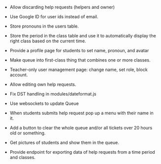 - Allow discarding help requests (helpers and owner)

- Use Google ID for user ids instead of email.

- Store pronouns in the users table.

- Store the period in the class table and use it to automatically display the
  right class based on the current time.

- Provide a profile page for students to set name, pronoun, and avatar

- Make queue into first-class thing that combines one or more classes.

- Teacher-only user management page: change name, set role, block account.

- Allow editing own help requests.

- Fix DST handling in modules/dateformat.js

- Use websockets to update Queue

- When students submits help request pop up a menu with their name in it.

- Add a button to clear the whole queue and/or all tickets over 20 hours old or
  something.

- Get pictures of students and show them in the queue.

- Provide endpoint for exporting data of help requests from a time period and
  classes.
